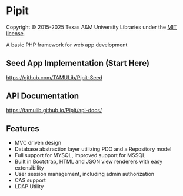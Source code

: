 # Pipit

Copyright © 2015-2025 Texas A&M University Libraries under the [MIT license](LICENSE).

A basic PHP framework for web app development

## Seed App Implementation (Start Here)
https://github.com/TAMULib/Pipit-Seed

## API Documentation
https://tamulib.github.io/Pipit/api-docs/

## Features
* MVC driven design
* Database abstraction layer utilizing PDO and a Repository model
* Full support for MYSQL, improved support for MSSQL
* Built in Bootstrap, HTML and JSON view renderers with easy extensibility
* User session management, including admin authorization
* CAS support
* LDAP Utility
